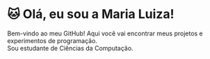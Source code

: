 # 🐱 Olá, eu sou a Maria Luiza!

Bem-vindo ao meu GitHub! Aqui você vai encontrar meus projetos e experimentos de programação.  
Sou estudante de Ciências da Computação.
